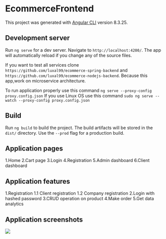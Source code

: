 # EcommerceFrontend

This project was generated with [Angular CLI](https://github.com/angular/angular-cli) version 8.3.25.

## Development server

Run `ng serve` for a dev server. Navigate to `http://localhost:4200/`. The app will automatically reload if you change any of the source files.

If you want to test all services clone `https://github.com/luxal99/ecommerce-spring-backend` and `https://github.com/luxal99/ecommerce-nodejs-backend`. Because this app,work on microservice architecture.

To run application properly use this command `ng serve --proxy-config proxy.config.json`
If you use Linux OS use this command `sudo ng serve --watch --proxy-config proxy.config.json`


## Build

Run `ng build` to build the project. The build artifacts will be stored in the `dist/` directory. Use the `--prod` flag for a production build.

## Application pages

1.Home
2.Cart page
3.Login
4.Registration
5.Admin dashboard
6.Client dashboard

## Application features

1.Registration 
    1.1 Client registration
    1.2 Company registration
2.Login with hashed password
3.CRUD operation on product
4.Make order
5.Get data analytics


## Application screenshots
<img src="src/assets/01.png">

